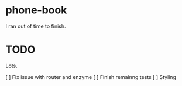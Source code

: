 # phone-book

I ran out of time to finish.

# TODO

Lots.

[ ] Fix issue with router and enzyme
[ ] Finish remainng tests
[ ] Styling
